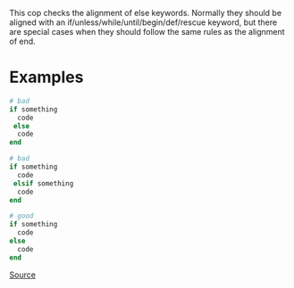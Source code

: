 
This cop checks the alignment of else keywords. Normally they should
be aligned with an if/unless/while/until/begin/def/rescue keyword, but there
are special cases when they should follow the same rules as the
alignment of end.

# Examples

```ruby
# bad
if something
  code
 else
  code
end

# bad
if something
  code
 elsif something
  code
end

# good
if something
  code
else
  code
end
```

[Source](http://www.rubydoc.info/gems/rubocop/RuboCop/Cop/Layout/ElseAlignment)
